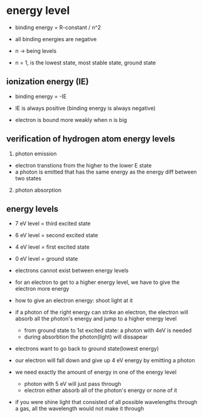 # energy level

- binding energy = R-constant / n^2

- all binding energies are negative

- n -> being levels

- n = 1, is the lowest state, most stable state, ground state

## ionization energy (IE)

- binding energy = -IE

- IE is always positive (binding energy is always negative)

- electron is bound more weakly when n is big

## verification of hydrogen atom energy levels

1. photon emission
  - electron transtions from the higher to the lower E state
  - a photon is emitted that has the same energy as the energy diff between two states
2. photon absorption

## energy levels

- 7 eV level = third excited state
- 6 eV level = second excited state
- 4 eV level = first excited state
- 0 eV level = ground state

- electrons cannot exist between energy levels

- for an electron to get to a higher energy level, we have to give the electron more energy

- how to give an electron energy: shoot light at it

- if a photon of the right energy can strike an electron, the electron will
  absorb all the photon's energy and jump to a higher energy level
  - from ground state to 1st excited state: a photon with 4eV is needed
  - during absorbtion the photon(light) will dissapear

- electrons want to go back to ground state(lowest energy)

- our electron will fall down and give up 4 eV energy by emitting a photon

- we need exactly the amount of energy in one of the energy level
  - photon with 5 eV will just pass through
  - electron either absorb all of the photon's energy or none of it

- if you were shine light that consisted of all possible wavelengths through a
  gas, all the wavelength would not make it through
